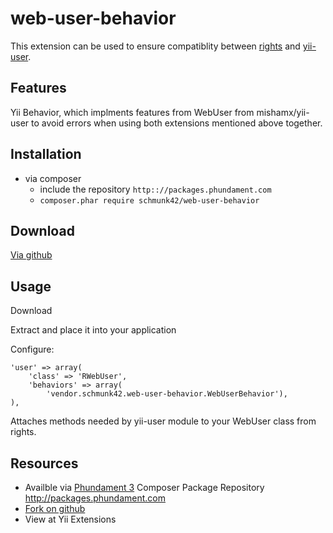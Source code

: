 web-user-behavior
=================

This extension can be used to ensure compatiblity between [rights](http://www.yiiframework.com/extension/rights) and
[yii-user](http://www.yiiframework.com/extension/yii-user/).

Features
--------

Yii Behavior, which implments features from WebUser from mishamx/yii-user to avoid errors when using both extensions
mentioned above together.


Installation
------------

* via composer
  * include the repository `http:://packages.phundament.com`
  * `composer.phar require schmunk42/web-user-behavior`


Download
--------

[Via github](https://github.com/schmunk42/web-user-behavior)


Usage
-----

Download

Extract and place it into your application

Configure:

    'user' => array(
        'class' => 'RWebUser',
        'behaviors' => array(
            'vendor.schmunk42.web-user-behavior.WebUserBehavior'),
    ),
    
Attaches methods needed by yii-user module to your WebUser class from rights.    


Resources
---------

 * Availble via [Phundament 3](http://phundament.com) Composer Package Repository http://packages.phundament.com
 * [Fork on github](https://github.com/schmunk42/web-user-behavior)
 * View at Yii Extensions
